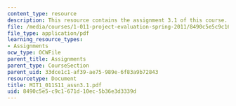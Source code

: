 ```yaml
---
content_type: resource
description: This resource contains the assignment 3.1 of this course.
file: /media/courses/1-011-project-evaluation-spring-2011/8490c5e5c9c1671d10ec5b36e3d3339d_MIT1_011S11_assn3.1.pdf
file_type: application/pdf
learning_resource_types:
- Assignments
ocw_type: OCWFile
parent_title: Assignments
parent_type: CourseSection
parent_uid: 33dce1c1-af39-ae75-989e-6f83a9b72843
resourcetype: Document
title: MIT1_011S11_assn3.1.pdf
uid: 8490c5e5-c9c1-671d-10ec-5b36e3d3339d
---
```

